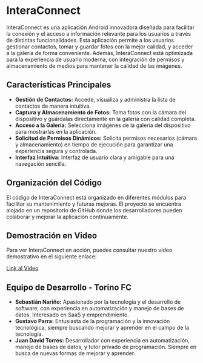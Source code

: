 # InteraConnect

InteraConnect es una aplicación Android innovadora diseñada para facilitar la conexión y el acceso a información relevante para los usuarios a través de distintas funcionalidades. Esta aplicación permite a los usuarios gestionar contactos, tomar y guardar fotos con la mejor calidad, y acceder a la galería de forma conveniente. Además, InteraConnect está optimizada para la experiencia de usuario moderna, con integración de permisos y almacenamiento de medios para mantener la calidad de las imágenes.

## Características Principales

- **Gestión de Contactos:** Accede, visualiza y administra la lista de contactos de manera intuitiva.
- **Captura y Almacenamiento de Fotos:** Toma fotos con la cámara del dispositivo y guárdalas directamente en la galería con calidad completa.
- **Acceso a la Galería:** Selecciona imágenes de la galería del dispositivo para mostrarlas en la aplicación.
- **Solicitud de Permisos Dinámicos:** Solicita permisos necesarios (cámara y almacenamiento) en tiempo de ejecución para garantizar una experiencia segura y controlada.
- **Interfaz Intuitiva:** Interfaz de usuario clara y amigable para una navegación sencilla.

## Organización del Código

El código de InteraConnect está organizado en diferentes módulos para facilitar su mantenimiento y futuras mejoras. El proyecto se encuentra alojado en un repositorio de GitHub donde los desarrolladores pueden colaborar y mejorar la aplicación continuamente.

## Demostración en Video

Para ver InteraConnect en acción, puedes consultar nuestro video demostrativo en el siguiente enlace:

[Link al Video]()

## Equipo de Desarrollo - Torino FC

- **Sebastián Nariño:** Apasionado por la tecnología y el desarrollo de software, con experiencia en automatización y manejo de bases de datos. Interesado en SaaS y emprendimiento.
- **Gustavo Parra:** Entusiasta de la programación y la innovación tecnológica, siempre buscando mejorar y aprender en el campo de la tecnología.
- **Juan David Torres:** Desarrollador con experiencia en automatización, manejo de bases de datos, y tutor privado de programación. Siempre en busca de nuevas formas de mejorar y aprender.

